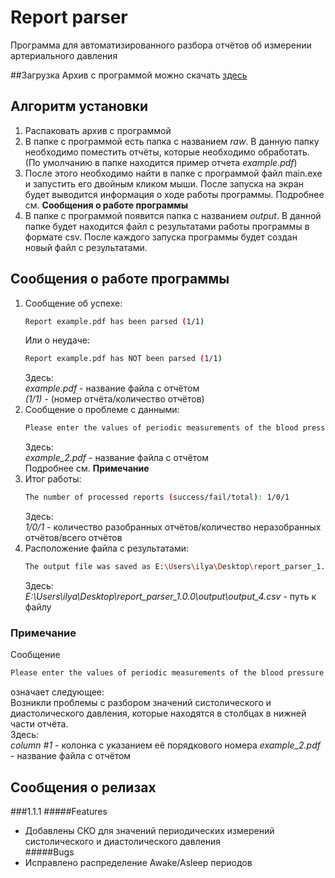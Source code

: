 # Report parser
Программа для автоматизированного разбора отчётов об измерении артериального давления

##Загрузка
Архив с программой можно скачать [здесь]()

## Алгоритм установки
1. Распаковать архив с программой  
2. В папке с программой есть папка с названием *raw*. В данную папку необходимо поместить отчёты, которые необходимо обработать. (По умолчанию в папке находится пример отчета *example.pdf*)  
3. После этого необходимо найти в папке с программой файл main.exe и запустить его двойным кликом мыши. После запуска на экран будет выводится информация о ходе работы программы. Подробнее см. **Сообщения о работе программы**  
4. В папке с программой появится папка с названием *output*. В данной папке будет находится файл с результатами работы программы в формате csv. После каждого запуска программы будет создан новый файл с результатами.

## Сообщения о работе программы
1) Сообщение об успехе:
    ```bash
    Report example.pdf has been parsed (1/1)
	```
	Или о неудаче:
	```bash
	Report example.pdf has NOT been parsed (1/1)
	```
	Здесь:  
		*example.pdf* - название файла с отчётом  
		*(1/1)* - (номер отчёта/количество отчётов)
2) Сообщение о проблеме с данными:
    ```bash
    Please enter the values of periodic measurements of the blood pressure (systolic and diastolic) of the column #1 manually (Report example_2.pdf)
	```
	Здесь:  
		*example_2.pdf* - название файла с отчётом  
		Подробнее см. **Примечание**
3) Итог работы:
    ```bash
    The number of processed reports (success/fail/total): 1/0/1
	```
	Здесь:  
		*1/0/1* - количество разобранных отчётов/количество неразобранных отчётов/всего отчётов
4) Расположение файла с результатами:
    ```bash
    The output file was saved as E:\Users\ilya\Desktop\report_parser_1.0.0\output\output_4.csv
	```
	Здесь:  
		*E:\Users\ilya\Desktop\report_parser_1.0.0\output\output_4.csv* - путь к файлу

### Примечание
Сообщение
```bash
Please enter the values of periodic measurements of the blood pressure (systolic and diastolic) of the column #1 manually (Report example_2.pdf)
```
означает следующее:   
Возникли проблемы с разбором значений систолического и диастолического давления, которые находятся в столбцах в нижней части отчёта.  
    Здесь:   
		*column #1* - колонка с указанием её порядкового номера
		*example_2.pdf* - название файла с отчётом
		
## Сообщения о релизах
###1.1.1
#####Features
- Добавлены СКО для значений периодических измерений систолического и диастолического давления  
#####Bugs
- Исправлено распределение Awake/Asleep периодов  
